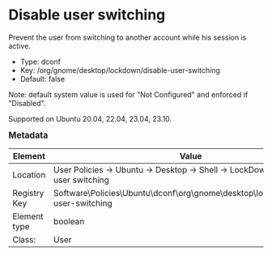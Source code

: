 # Disable user switching

Prevent the user from switching to another account while his session is active.

- Type: dconf
- Key: /org/gnome/desktop/lockdown/disable-user-switching
- Default: false

Note: default system value is used for "Not Configured" and enforced if "Disabled".

Supported on Ubuntu 20.04, 22.04, 23.04, 23.10.



<span style="font-size: larger;">**Metadata**</span>

| Element      | Value            |
| ---          | ---              |
| Location     | User Policies -> Ubuntu -> Desktop -> Shell -> LockDown -> Disable user switching    |
| Registry Key | Software\Policies\Ubuntu\dconf\org\gnome\desktop\lockdown\disable-user-switching         |
| Element type | boolean |
| Class:       | User       |

